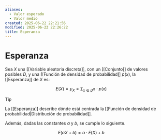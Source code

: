 ```yaml
---
aliases:
  - Valor esperado
  - Valor medio
created: 2025-06-22 22:21:56
modified: 2025-06-22 22:26:22
title: Esperanza
---
```


# Esperanza

Sea $X$ una [[Variable aleatoria discreta]], con un [[Conjunto]] de valores posibles $D$, y una [[Función de densidad de probabilidad]] $p \left( x \right)$, la [[Esperanza]] de $X$ es:

$$
E \left( X \right) = \mu_X = \sum_{x \in D} x \cdot p \left( x \right)
$$

> [!tip]
> La [[Esperanza]] describe dónde está centrada la [[Función de densidad de probabilidad|Distribución de probabilidad]].

Además, dadas las constantes $a$ y $b$, se cumple lo siguiente.

$$
E \left( aX + b \right) = a \cdot E \left( X \right) + b
$$

